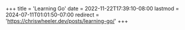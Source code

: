 +++
title = 'Learning Go'
date = 2022-11-22T17:39:10-08:00
lastmod = 2024-07-11T01:01:50-07:00
redirect = 'https://chriswheeler.dev/posts/learning-go/'
+++
